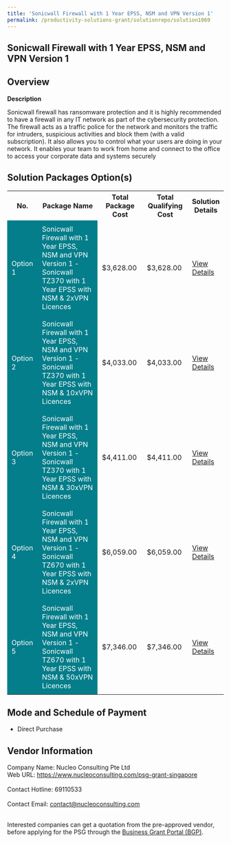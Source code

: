 ```yaml
---
title: 'Sonicwall Firewall with 1 Year EPSS, NSM and VPN Version 1'
permalink: /productivity-solutions-grant/solutionrepo/solution1069
---
```


## Sonicwall Firewall with 1 Year EPSS, NSM and VPN Version 1

## Overview

**Description**

Sonicwall firewall has ransomware protection and it is highly recommended to have a firewall in any IT network as part of the cybersecurity protection. The firewall acts as a traffic police for the network and monitors the traffic for intruders, suspicious activities and block them (with a valid subscription). It also allows you to control what your users are doing in your network. It enables your team to work from home and connect to the office to access your corporate data and systems securely

## Solution Packages Option(s)

<table>
<tr>
<th><b>No.</b></th>
<th><b>Package Name</b></th>
<th><b>Total Package Cost</b></th>
<th><b>Total Qualifying Cost</b></th>
<th><b>Solution Details</b></th>
</tr>
<tr>
<td style='padding: 10px; background-color: #037E8A; color: #FFFFFF;'>Option 1</td>
<td style='padding: 10px; background-color: #037E8A; color: #FFFFFF;'>Sonicwall Firewall with 1 Year EPSS, NSM and VPN Version 1 - Sonicwall TZ370 with 1 Year EPSS with NSM & 2xVPN Licences</td>
<td style='padding: 10px;'>$3,628.00</td>
<td style='padding: 10px;'>$3,628.00</td>
<td style='padding: 10px;'><a href='/images/psg/Nucleo_Consulting_SonicFirewall__20210186_Desensitised_Annex_3_Part_1.pdf' target='_blank'>View Details</a></td>
</tr>
<tr>
<td style='padding: 10px; background-color: #037E8A; color: #FFFFFF;'>Option 2</td>
<td style='padding: 10px; background-color: #037E8A; color: #FFFFFF;'>Sonicwall Firewall with 1 Year EPSS, NSM and VPN Version 1 - Sonicwall TZ370 with 1 Year EPSS with NSM & 10xVPN Licences</td>
<td style='padding: 10px;'>$4,033.00</td>
<td style='padding: 10px;'>$4,033.00</td>
<td style='padding: 10px;'><a href='/images/psg/Nucleo_Consulting_SonicFirewall__20210186_Desensitised_Annex_3_Part_2.pdf' target='_blank'>View Details</a></td>
</tr>
<tr>
<td style='padding: 10px; background-color: #037E8A; color: #FFFFFF;'>Option 3</td>
<td style='padding: 10px; background-color: #037E8A; color: #FFFFFF;'>Sonicwall Firewall with 1 Year EPSS, NSM and VPN Version 1 - Sonicwall TZ370 with 1 Year EPSS with NSM & 30xVPN Licences</td>
<td style='padding: 10px;'>$4,411.00</td>
<td style='padding: 10px;'>$4,411.00</td>
<td style='padding: 10px;'><a href='/images/psg/Nucleo_Consulting_SonicFirewall__20210186_Desensitised_Annex_3_Part_3.pdf' target='_blank'>View Details</a></td>
</tr>
<tr>
<td style='padding: 10px; background-color: #037E8A; color: #FFFFFF;'>Option 4</td>
<td style='padding: 10px; background-color: #037E8A; color: #FFFFFF;'>Sonicwall Firewall with 1 Year EPSS, NSM and VPN Version 1 - Sonicwall TZ670 with 1 Year EPSS with NSM & 2xVPN Licences</td>
<td style='padding: 10px;'>$6,059.00</td>
<td style='padding: 10px;'>$6,059.00</td>
<td style='padding: 10px;'><a href='/images/psg/Nucleo_Consulting_SonicFirewall__20210186_Desensitised_Annex_3_Part_4.pdf' target='_blank'>View Details</a></td>
</tr>
<tr>
<td style='padding: 10px; background-color: #037E8A; color: #FFFFFF;'>Option 5</td>
<td style='padding: 10px; background-color: #037E8A; color: #FFFFFF;'>Sonicwall Firewall with 1 Year EPSS, NSM and VPN Version 1 - Sonicwall TZ670 with 1 Year EPSS with NSM & 50xVPN Licences</td>
<td style='padding: 10px;'>$7,346.00</td>
<td style='padding: 10px;'>$7,346.00</td>
<td style='padding: 10px;'><a href='/images/psg/Nucleo_Consulting_SonicFirewall__20210186_Desensitised_Annex_3_Part_5.pdf' target='_blank'>View Details</a></td>
</tr>
</table>

## Mode and Schedule of Payment

 - Direct Purchase

## Vendor Information

 Company Name: Nucleo Consulting Pte Ltd<br>Web URL: https://www.nucleoconsulting.com/psg-grant-singapore <br><br>Contact Hotline: 69110533 <br><br>Contact Email: contact@nucleoconsulting.com <br><br>

Interested companies can get a quotation from the pre-approved vendor, before applying for the PSG through the <a href='https://www.businessgrants.gov.sg/' target='_blank' rel='noopener'>Business Grant Portal (BGP)</a>.

<script src="/jquery/resize-tables.js"></script>
